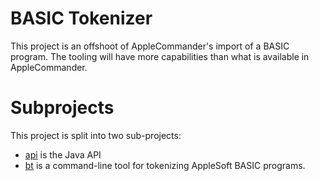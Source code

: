# BASIC Tokenizer

This project is an offshoot of AppleCommander's import of a BASIC program.  The tooling will have more capabilities than what is available in AppleCommander.  

# Subprojects

This project is split into two sub-projects:

* [api](api) is the Java API
* [bt](tools/bt) is a command-line tool for tokenizing AppleSoft BASIC programs.
